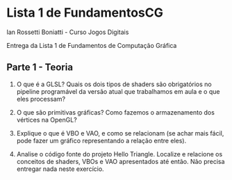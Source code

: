 # Lista 1 de FundamentosCG

Ian Rossetti Boniatti - Curso Jogos Digitais 

Entrega da Lista 1 de Fundamentos de Computação Gráfica

## Parte 1 - Teoria
1. O que é a GLSL? Quais os dois tipos de shaders são obrigatórios no pipeline programável da versão atual que trabalhamos em aula e o que eles processam?
   
3. O que são primitivas gráficas? Como fazemos o armazenamento dos vértices na OpenGL?
4. Explique o que é VBO e VAO, e como se relacionam (se achar mais fácil, pode fazer um gráfico representando a relação entre eles).
5. Analise o código fonte do projeto Hello Triangle. Localize e relacione os conceitos de shaders, VBOs e VAO apresentados até então. Não precisa entregar nada neste exercício.

